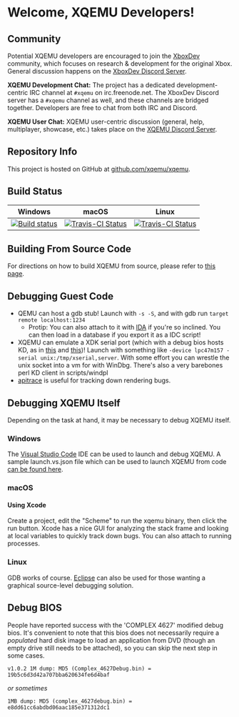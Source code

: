 Welcome, XQEMU Developers!
==========================

Community
---------
Potential XQEMU developers are encouraged to join the
[XboxDev](https://github.com/XboxDev/XboxDev) community, which focuses on
research & development for the original Xbox. General discussion happens on
the [XboxDev Discord Server](https://discord.gg/WxJPPyz).

**XQEMU Development Chat:** The project has a dedicated development-centric
IRC channel at `#xqemu` on irc.freenode.net. The XboxDev Discord server has a
`#xqemu` channel as well, and these channels are bridged together. Developers
are free to chat from both IRC and Discord.

**XQEMU User Chat:** XQEMU user-centric discussion (general, help,
multiplayer, showcase, etc.) takes place on the [XQEMU Discord 
Server](https://discord.gg/4aZYj74).

Repository Info
---------------
This project is hosted on GitHub at [github.com/xqemu/xqemu](https://github.com/xqemu/xqemu).

Build Status
------------
| Windows | macOS | Linux |
| ------- | ----- | ----- |
| [![Build status](https://ci.appveyor.com/api/projects/status/i1m0keigjabxg170/branch/master?svg=true)](https://ci.appveyor.com/project/xqemu-bot/xqemu) | [![Travis-CI Status](https://travis-matrix-badges.herokuapp.com/repos/xqemu/xqemu/branches/master/2)](https://travis-ci.org/xqemu/xqemu) | [![Travis-CI Status](https://travis-matrix-badges.herokuapp.com/repos/xqemu/xqemu/branches/master/1)](https://travis-ci.org/xqemu/xqemu) |

Building From Source Code
--------------------
For directions on how to build XQEMU from source, please refer to [this page](building.md).

Debugging Guest Code
--------------------
* QEMU can host a gdb stub! Launch with ```-s -S```, and with gdb run `target remote localhost:1234`
    * Protip: You can also attach to it with [IDA](https://www.hex-rays.com/products/ida/) if you're so inclined. You can then load in a database if you export it as a IDC script!
* XQEMU can emulate a XDK serial port (which with a debug bios hosts KD, as in [this](http://msdn.microsoft.com/en-us/library/hh406279.aspx) and [this](http://www.reactos.org/wiki/Techwiki:Kd))! Launch with something like ```-device lpc47m157 -serial unix:/tmp/xserial,server```. With some effort you can wrestle the unix socket into a vm for with WinDbg. There's also a very barebones perl KD client in scripts/windpl
* [apitrace](https://apitrace.github.io/) is useful for tracking down rendering bugs.

Debugging XQEMU Itself
----------------------
Depending on the task at hand, it may be necessary to debug XQEMU itself.

### Windows
The [Visual Studio Code](https://code.visualstudio.com/) IDE can be used to launch and debug XQEMU. A sample launch.vs.json file which can be used to launch XQEMU from code [can be found here](https://raw.githubusercontent.com/xqemu/xqemu.com/master/samples/launch.vs.json).

### macOS
#### Using Xcode
Create a project, edit the "Scheme" to run the xqemu binary, then click the run
button. Xcode has a nice GUI for analyzing the stack frame and looking at local
variables to quickly track down bugs. You can also attach to running processes.

### Linux
GDB works of course. [Eclipse](https://www.eclipse.org/cdt/) can also be used
for those wanting a graphical source-level debugging solution.

Debug BIOS
----------
People have reported success with the 'COMPLEX 4627' modified debug bios. It's
convenient to note that this bios does not necessarily require a _populated_
hard disk image to load an application from DVD (though an empty drive still
needs to be attached), so you can skip the next step in some cases.

    v1.0.2 1M dump: MD5 (Complex_4627Debug.bin) = 19b5c6d3d42a707bba620634fe6d4baf

_or sometimes_

    1MB dump: MD5 (complex_4627debug.bin) = e8dd61cc6abdbd06aac185e371312dc1
